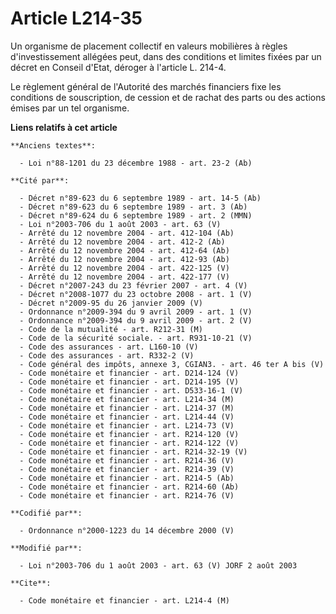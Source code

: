# Article L214-35

Un organisme de placement collectif en valeurs mobilières à règles d'investissement allégées peut, dans des conditions et
limites fixées par un décret en Conseil d'Etat, déroger à l'article L. 214-4.

Le règlement général de l'Autorité des marchés financiers fixe les conditions de souscription, de cession et de rachat des
parts ou des actions émises par un tel organisme.

**Liens relatifs à cet article**

	**Anciens textes**:

	  - Loi n°88-1201 du 23 décembre 1988 - art. 23-2 (Ab)

	**Cité par**:

	  - Décret n°89-623 du 6 septembre 1989 - art. 14-5 (Ab)
	  - Décret n°89-623 du 6 septembre 1989 - art. 3 (Ab)
	  - Décret n°89-624 du 6 septembre 1989 - art. 2 (MMN)
	  - Loi n°2003-706 du 1 août 2003 - art. 63 (V)
	  - Arrêté du 12 novembre 2004 - art. 412-104 (Ab)
	  - Arrêté du 12 novembre 2004 - art. 412-2 (Ab)
	  - Arrêté du 12 novembre 2004 - art. 412-64 (Ab)
	  - Arrêté du 12 novembre 2004 - art. 412-93 (Ab)
	  - Arrêté du 12 novembre 2004 - art. 422-125 (V)
	  - Arrêté du 12 novembre 2004 - art. 422-177 (V)
	  - Décret n°2007-243 du 23 février 2007 - art. 4 (V)
	  - Décret n°2008-1077 du 23 octobre 2008 - art. 1 (V)
	  - Décret n°2009-95 du 26 janvier 2009 (V)
	  - Ordonnance n°2009-394 du 9 avril 2009 - art. 1 (V)
	  - Ordonnance n°2009-394 du 9 avril 2009 - art. 2 (V)
	  - Code de la mutualité - art. R212-31 (M)
	  - Code de la sécurité sociale. - art. R931-10-21 (V)
	  - Code des assurances - art. L160-10 (V)
	  - Code des assurances - art. R332-2 (V)
	  - Code général des impôts, annexe 3, CGIAN3. - art. 46 ter A bis (V)
	  - Code monétaire et financier - art. D214-124 (V)
	  - Code monétaire et financier - art. D214-195 (V)
	  - Code monétaire et financier - art. D533-16-1 (V)
	  - Code monétaire et financier - art. L214-34 (M)
	  - Code monétaire et financier - art. L214-37 (M)
	  - Code monétaire et financier - art. L214-44 (V)
	  - Code monétaire et financier - art. L214-73 (V)
	  - Code monétaire et financier - art. R214-120 (V)
	  - Code monétaire et financier - art. R214-122 (V)
	  - Code monétaire et financier - art. R214-32-19 (V)
	  - Code monétaire et financier - art. R214-36 (V)
	  - Code monétaire et financier - art. R214-39 (V)
	  - Code monétaire et financier - art. R214-5 (Ab)
	  - Code monétaire et financier - art. R214-60 (Ab)
	  - Code monétaire et financier - art. R214-76 (V)

	**Codifié par**:

	  - Ordonnance n°2000-1223 du 14 décembre 2000 (V)

	**Modifié par**:

	  - Loi n°2003-706 du 1 août 2003 - art. 63 (V) JORF 2 août 2003

	**Cite**:

	  - Code monétaire et financier - art. L214-4 (M)
